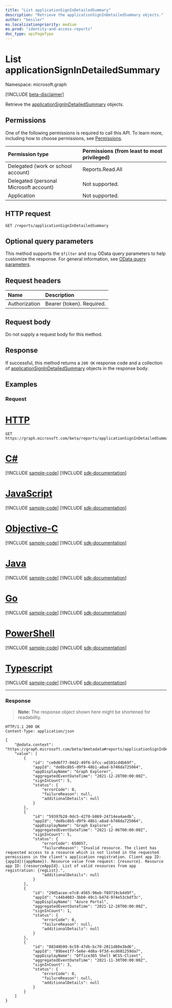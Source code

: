 ```yaml
---
title: "List applicationSignInDetailedSummary"
description: "Retrieve the applicationSignInDetailedSummary objects."
author: "besiler"
ms.localizationpriority: medium
ms.prod: "identity-and-access-reports"
doc_type: apiPageType
---
```


# List applicationSignInDetailedSummary
Namespace: microsoft.graph

[!INCLUDE [beta-disclaimer](../../includes/beta-disclaimer.md)]

Retrieve the [applicationSignInDetailedSummary](../resources/applicationsignindetailedsummary.md) objects.

## Permissions
One of the following permissions is required to call this API. To learn more, including how to choose permissions, see [Permissions](/graph/permissions-reference).

|Permission type|Permissions (from least to most privileged)|
|:---|:---|
|Delegated (work or school account)|Reports.Read.All|
|Delegated (personal Microsoft account)|Not supported.|
|Application|Not supported.|

## HTTP request

<!-- {
  "blockType": "ignored"
}
-->
``` http
GET /reports/applicationSignInDetailedSummary
```

## Optional query parameters
This method supports the `$filter` and `$top` OData query parameters to help customize the response. For general information, see [OData query parameters](/graph/query-parameters).

## Request headers
|Name|Description|
|:---|:---|
|Authorization|Bearer {token}. Required.|

## Request body
Do not supply a request body for this method.

## Response

If successful, this method returns a `200 OK` response code and a collection of [applicationSignInDetailedSummary](../resources/applicationsignindetailedsummary.md) objects in the response body.

## Examples

### Request

# [HTTP](#tab/http)
<!-- {
  "blockType": "request",
  "name": "list_applicationsignindetailedsummary"
}
-->
``` http
GET https://graph.microsoft.com/beta/reports/applicationSignInDetailedSummary
```
# [C#](#tab/csharp)
[!INCLUDE [sample-code](../includes/snippets/csharp/list-applicationsignindetailedsummary-csharp-snippets.md)]
[!INCLUDE [sdk-documentation](../includes/snippets/snippets-sdk-documentation-link.md)]

# [JavaScript](#tab/javascript)
[!INCLUDE [sample-code](../includes/snippets/javascript/list-applicationsignindetailedsummary-javascript-snippets.md)]
[!INCLUDE [sdk-documentation](../includes/snippets/snippets-sdk-documentation-link.md)]

# [Objective-C](#tab/objc)
[!INCLUDE [sample-code](../includes/snippets/objc/list-applicationsignindetailedsummary-objc-snippets.md)]
[!INCLUDE [sdk-documentation](../includes/snippets/snippets-sdk-documentation-link.md)]

# [Java](#tab/java)
[!INCLUDE [sample-code](../includes/snippets/java/list-applicationsignindetailedsummary-java-snippets.md)]
[!INCLUDE [sdk-documentation](../includes/snippets/snippets-sdk-documentation-link.md)]

# [Go](#tab/go)
[!INCLUDE [sample-code](../includes/snippets/go/list-applicationsignindetailedsummary-go-snippets.md)]
[!INCLUDE [sdk-documentation](../includes/snippets/snippets-sdk-documentation-link.md)]

# [PowerShell](#tab/powershell)
[!INCLUDE [sample-code](../includes/snippets/powershell/list-applicationsignindetailedsummary-powershell-snippets.md)]
[!INCLUDE [sdk-documentation](../includes/snippets/snippets-sdk-documentation-link.md)]

# [Typescript](#tab/typescript)
[!INCLUDE [sample-code](../includes/snippets/typescript/list-applicationsignindetailedsummary-typescript-snippets.md)]
[!INCLUDE [sdk-documentation](../includes/snippets/snippets-sdk-documentation-link.md)]

---



### Response
>**Note:** The response object shown here might be shortened for readability.
<!-- {
  "blockType": "response",
  "truncated": true,
  "@odata.type": "Collection(microsoft.graph.applicationSignInDetailedSummary)"
}
-->
``` http
HTTP/1.1 200 OK
Content-Type: application/json

{
    "@odata.context": "https://graph.microsoft.com/beta/$metadata#reports/applicationSignInDetailedSummary",
    "value": [
        {
            "id": "ce0d6f77-04d2-49f6-bfcc-ad101cd4b69f",
            "appId": "de8bc8b5-d9f9-48b1-a8ad-b748da725064",
            "appDisplayName": "Graph Explorer",
            "aggregatedEventDateTime": "2021-12-28T00:00:00Z",
            "signInCount": 5,
            "status": {
                "errorCode": 0,
                "failureReason": null,
                "additionalDetails": null
            }
        },
        {
            "id": "59397b28-0dc5-4270-b869-24714ea4aedb",
            "appId": "de8bc8b5-d9f9-48b1-a8ad-b748da725064",
            "appDisplayName": "Graph Explorer",
            "aggregatedEventDateTime": "2021-12-06T00:00:00Z",
            "signInCount": 5,
            "status": {
                "errorCode": 650057,
                "failureReason": "Invalid resource. The client has requested access to a resource which is not listed in the requested permissions in the client's application registration. Client app ID: {appId}({appName}). Resource value from request: {resource}. Resource app ID: {resourceAppId}. List of valid resources from app registration: {regList}.",
                "additionalDetails": null
            }
        },
        {
            "id": "29d5acee-e7c8-4565-96eb-f89719cb4d9f",
            "appId": "c44b4083-3bb0-49c1-b47d-974e53cbdf3c",
            "appDisplayName": "Azure Portal",
            "aggregatedEventDateTime": "2021-12-28T00:00:00Z",
            "signInCount": 1,
            "status": {
                "errorCode": 0,
                "failureReason": null,
                "additionalDetails": null
            }
        },
        {
            "id": "88348b99-6c59-47db-bc70-2011d80e3bd6",
            "appId": "89bee1f7-5e6e-4d8a-9f3d-ecd601259da7",
            "appDisplayName": "Office365 Shell WCSS-Client",
            "aggregatedEventDateTime": "2021-11-30T00:00:00Z",
            "signInCount": 3,
            "status": {
                "errorCode": 0,
                "failureReason": null,
                "additionalDetails": null
            }
        }
    ]
}
```
